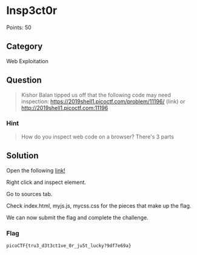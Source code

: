 # Insp3ct0r
Points: 50

## Category
Web Exploitation

## Question
>Kishor Balan tipped us off that the following code may need inspection: https://2019shell1.picoctf.com/problem/11196/ (link) or http://2019shell1.picoctf.com:11196

### Hint
>How do you inspect web code on a browser?
>There's 3 parts

## Solution 
Open the following [link!](https://2019shell1.picoctf.com/problem/11196/)

Right click and inspect element.

Go to sources tab.

Check index.html, myjs.js, mycss.css for the pieces that make up the flag.

We can now submit the flag and complete the challenge.

### Flag
`picoCTF{tru3_d3t3ct1ve_0r_ju5t_lucky?9df7e69a}`
